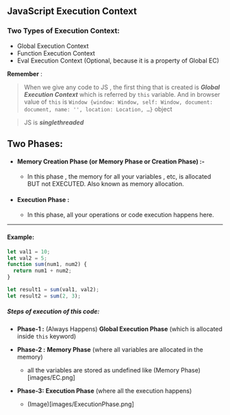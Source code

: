 ## JavaScript Execution Context

### Two Types of Execution Context:

- Global Execution Context
- Function Execution Context
- Eval Execution Context (Optional, because it is a property of Global EC)

**Remember** :

> When we give any code to JS , the first thing that is created is **_Global Execution Context_** which is referred by `this` variable.
> And in browser value of `this` is
> `Window {window: Window, self: Window, document: document, name: '', location: Location, …}` object

> JS is **_singlethreaded_**

## Two Phases:

- #### Memory Creation Phase (or Memory Phase or Creation Phase) :-
  - In this phase , the memory for all your variables , etc, is allocated BUT not EXECUTED. Also known as memory allocation.
- #### Execution Phase :
  - In this phase, all your operations or code execution happens here.

---

#### Example:

```js
let val1 = 10;
let val2 = 5;
function sum(num1, num2) {
  return num1 + num2;
}

let result1 = sum(val1, val2);
let result2 = sum(2, 3);
```

##### Steps of execution of this code:

- **Phase-1 :** (Always Happens) **Global Execution Phase** (which is allocated inside `this` keyword)

- **Phase-2 :** **Memory Phase** (where all variables are allocated in the memory)

  - all the variables are stored as undefined like (Memory Phase)[images/EC.png]

- **Phase-3:** **Execution Phase** (where all the execution happens)
  - (Image)[images/ExecutionPhase.png]
